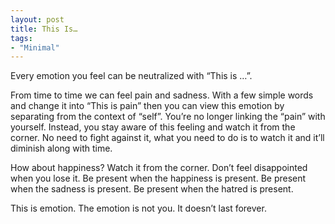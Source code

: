 ```yaml
---
layout: post
title: This Is…
tags:
- "Minimal"
---
```

Every emotion you feel can be neutralized with “This is …”.

From time to time we can feel pain and sadness. With a few simple words and change it into “This is pain” then you can view this emotion by separating from the context of “self”. You’re no longer linking the “pain” with yourself. Instead, you stay aware of this feeling and watch it from the corner. No need to fight against it, what you need to do is to watch it and it’ll diminish along with time.

How about happiness? Watch it from the corner. Don’t feel disappointed when you lose it. Be present when the happiness is present. Be present when the sadness is present. Be present when the hatred is present.

This is emotion. The emotion is not you. It doesn’t last forever.
